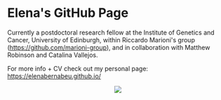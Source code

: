 # Elena's GitHub Page

Currently a postdoctoral research fellow at the Institute of Genetics and Cancer, University of Edinburgh, within Riccardo Marioni's group (https://github.com/marioni-group), and in collaboration with Matthew Robinson and Catalina Vallejos.

For more info + CV check out my personal page: https://elenabernabeu.github.io/

<p style="text-align:center;">
  <source 
    media="(min-width: 800px)"
    srcset="assets/img/science_banner_withperson_2.svg">
  <img src="assets/img/science_banner_withperson_vertical_2.svg">
</p>
